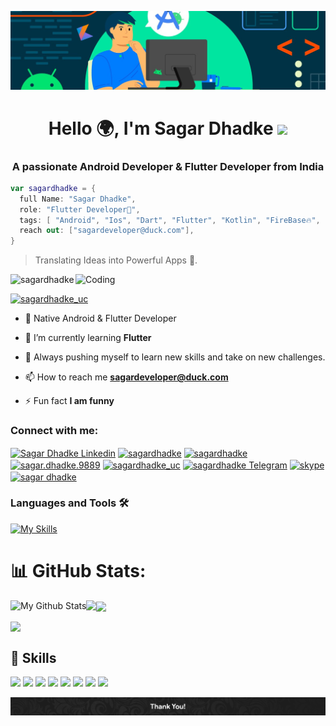 ![MasterHead](https://raw.githubusercontent.com/sagardhadke/sagardhadke/main/Github%20Readme.png)
<h1 align="center">Hello 🌍, I'm Sagar Dhadke <img src="https://github.com/sagardhadke/sagardhadke/assets/70995022/9c29e2ae-b702-431e-840c-b7e5d6530700" width="29px"></h1>
<h3 align="center">A passionate Android Developer & Flutter Developer from India</h3>

```Kotlin
var sagardhadke = {
  full Name: "Sagar Dhadke",
  role: "Flutter Developer📲",
  tags: [ "Android", "Ios", "Dart", "Flutter", "Kotlin", "FireBase🔥", "Rest API", "Open-Source🚀", "Room DB"],
  reach out: ["sagardeveloper@duck.com"],
}
```
> Translating Ideas into Powerful Apps 📲.
<img align="right" alt="Coding" width="400" src="https://media.tenor.com/rePDfDWO3XoAAAAd/hacking.gif">

<p align="left"> <img src="https://komarev.com/ghpvc/?username=sagardhadke&label=Profile%20views&color=0e75b6&style=flat" alt="sagardhadke" /> </p>


<p align="left"> <a href="https://twitter.com/sagardhadke_uc" target="blank"><img src="https://img.shields.io/twitter/follow/sagardhadke_uc?logo=twitter&style=for-the-badge" alt="sagardhadke_uc" /></a> </p>

- 📱 Native Android & Flutter Developer
  
- 🌱 I’m currently learning **Flutter**

- 🚀 Always pushing myself to learn new skills and take on new challenges.

- 📫 How to reach me **sagardeveloper@duck.com**

- ⚡ Fun fact **I am funny**

<h3 align="left">Connect with me:</h3>
<p align="left">
<a href="https://linkedin.com/in/sagar-dhadke-6a466b206" target="blank"><img align="center" src="https://github.com/user-attachments/assets/3fc85dcd-4427-4772-a0ab-f3d1ab42e28c" alt="Sagar Dhadke Linkedin" height="45" width="45" /></a>
<a href="https://twitter.com/sagardhadke_uc" target="blank"><img align="center" src="https://github.com/user-attachments/assets/08865a42-a917-430e-9245-e8434c5a29d1" alt="sagardhadke" height="45" width="45" /></a>
<a href="https://stackoverflow.com/users/18133209/sagardhadke" target="blank"><img align="center" src="https://raw.githubusercontent.com/rahuldkjain/github-profile-readme-generator/master/src/images/icons/Social/stack-overflow.svg" alt="sagardhadke" height="30" width="40" /></a>
<a href="https://fb.com/sagar.dhadke.9889" target="blank"><img align="center" src="https://github.com/user-attachments/assets/e9aa5f1c-163a-4b2e-b14f-52866c093b12" alt="sagar.dhadke.9889" height="45" width="45" /></a>
<a href="https://instagram.com/sagardhadke_uc" target="blank"><img align="center" src="https://github.com/user-attachments/assets/dfc567c4-72e4-4735-816f-f421b900b88a" alt="sagardhadke_uc" height="45" width="45" /></a>
<a href="https://t.me/peaceunique" target="blank"><img align="center" src="https://github.com/user-attachments/assets/b02fd791-e173-43c7-9376-26e32dd497db" alt="sagardhadke Telegram" height="45" width="45" /></a>  
<a href="https://join.skype.com/invite/wgWNjeP3odDG" target="blank"><img align="center" src="https://github.com/user-attachments/assets/bce731f0-50fe-46dd-b24e-5ef140797530" alt="skype" height="45" width="45" /></a>   
<a href="https://www.youtube.com/channel/UCarobx8SpGOvAnkZjeSZ1CA" target="blank"><img align="center" src="https://github.com/user-attachments/assets/b1fdd835-f78d-4b08-91b3-61a0d769152f" alt="sagar dhadke" height="45" width="45" /></a>
</p>

### Languages and Tools 🛠️

 [![My Skills](https://skillicons.dev/icons?i=androidstudio,apple,flutter,dart,kotlin,figma,firebase,sqlite,git,github,bitbucket,gitlab,gradle,idea,vscode,java,md,mysql,cloudflare,notion,postman,wordpress)]()

# 📊 GitHub Stats:

<p><img align="left" src="https://github-profile-summary-cards.vercel.app/api/cards/profile-details?username=sagardhadke&theme=radical&hide_border=false" alt="My Github Stats"/></p>
<p><img align="left" src="https://github-readme-stats.vercel.app/api/top-langs/?username=SagarDhadke&theme=radical&hide_border=false&include_all_commits=false&count_private=false&layout=compact"/></p>

<p><img align="center" src="https://github-readme-streak-stats.herokuapp.com/?user=SagarDhadke&theme=radical&hide_border=false"/></p>

<p><img align="center" src="https://github-readme-stats.vercel.app/api?username=SagarDhadke&theme=radical&hide_border=false&include_all_commits=false&count_private=false" /></p>


## 💼 Skills

![](https://img.shields.io/badge/Tool-Android-informational?style=flat&logo=android&logoColor=white&color=4AB197)
![](https://img.shields.io/badge/Tool-Flutter-informational?style=flat&logo=flutter&logoColor=white&color=4AB197)
![](https://img.shields.io/badge/Tool-Dart-informational?style=flat&logo=dart&logoColor=white&color=4AB197)
![](https://img.shields.io/badge/Code-Kotlin-informational?style=flat&logo=kotlin&logoColor=white&color=4AB197)
![](https://img.shields.io/badge/Code-xml-informational?style=flat&logo=xml&logoColor=white&color=4AB197)
![](https://img.shields.io/badge/Code-MySQL-informational?style=flat&logo=MySQL&logoColor=white&color=4AB197)
![](https://img.shields.io/badge/Tools-Bitbucket-informational?style=flat&logo=Bitbucket&logoColor=white&color=4AB197)
![](https://img.shields.io/badge/Tools-Postman-informational?style=flat&logo=Postman&logoColor=white&color=4AB197)

<img src="https://github.com/SagarDhadke/SagarDhadke/blob/main/Footer.jpg">
